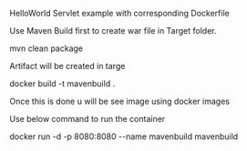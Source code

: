HelloWorld Servlet example with corresponding Dockerfile

Use Maven Build first to create war file in Target folder.

mvn clean package

Artifact will be created in targe

docker build -t mavenbuild .

Once this is done u will be see image using docker images

Use below command to run the container

docker run -d -p 8080:8080 --name mavenbuild mavenbuild
